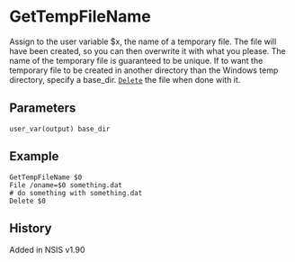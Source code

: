 # GetTempFileName

Assign to the user variable $x, the name of a temporary file. The file will have been created, so you can then overwrite it with what you please. The name of the temporary file is guaranteed to be unique. If to want the temporary file to be created in another directory than the Windows temp directory, specify a base_dir. [`Delete`][1] the file when done with it.

## Parameters

    user_var(output) base_dir

## Example

	GetTempFileName $0
	File /oname=$0 something.dat
	# do something with something.dat
	Delete $0

## History

Added in NSIS v1.90

[1]: Delete.md